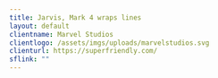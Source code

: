 ```yaml
---
title: Jarvis, Mark 4 wraps lines
layout: default
clientname: Marvel Studios
clientlogo: /assets/imgs/uploads/marvelstudios.svg
clienturl: https://superfriendly.com/
sflink: ""
---
```

